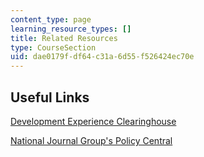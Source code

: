 ```yaml
---
content_type: page
learning_resource_types: []
title: Related Resources
type: CourseSection
uid: dae0179f-df64-c31a-6d55-f526424ec70e
---
```


Useful Links
------------

[Development Experience Clearinghouse](https://dec.usaid.gov/)

[National Journal Group's Policy Central](http://www.nationaljournal.com/)